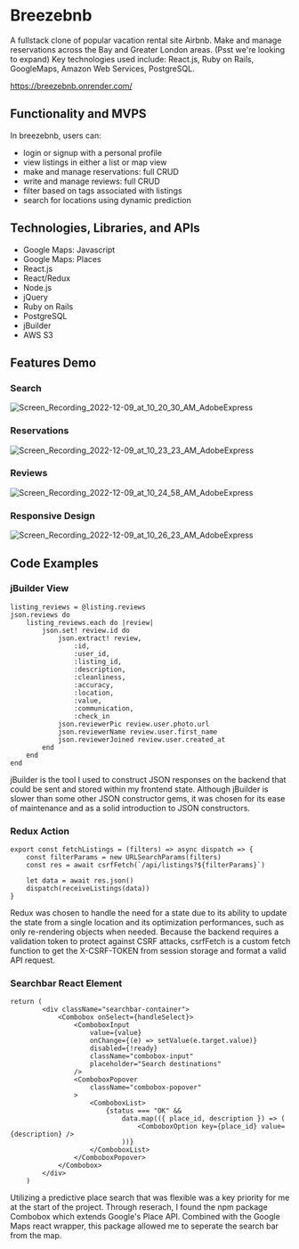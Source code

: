 # Breezebnb
A fullstack clone of popular vacation rental site Airbnb. Make and manage reservations across the Bay and Greater London areas. (Psst we're looking to expand) Key technologies used include: React.js, Ruby on Rails, GoogleMaps, Amazon Web Services, PostgreSQL.

https://breezebnb.onrender.com/

## Functionality and MVPS
In breezebnb, users can:
- login or signup with a personal profile
- view listings in either a list or map view
- make and manage reservations: full CRUD
- write and manage reviews: full CRUD
- filter based on tags associated with listings
- search for locations using dynamic prediction

## Technologies, Libraries, and APIs
- Google Maps: Javascript
- Google Maps: Places
- React.js
- React/Redux
- Node.js
- jQuery
- Ruby on Rails
- PostgreSQL
- jBuilder
- AWS S3

## Features Demo
### Search
![Screen_Recording_2022-12-09_at_10_20_30_AM_AdobeExpress](https://user-images.githubusercontent.com/65314998/206772305-95c0c7ae-2398-4457-94a5-cb7601cb95ba.gif)

### Reservations
![Screen_Recording_2022-12-09_at_10_23_23_AM_AdobeExpress](https://user-images.githubusercontent.com/65314998/206770884-61f18788-3123-483f-a343-19d978b6be42.gif)

### Reviews
![Screen_Recording_2022-12-09_at_10_24_58_AM_AdobeExpress](https://user-images.githubusercontent.com/65314998/206770750-de4bb6f1-74b9-43b5-8557-c0f49aa14323.gif)

### Responsive Design
![Screen_Recording_2022-12-09_at_10_26_23_AM_AdobeExpress](https://user-images.githubusercontent.com/65314998/206769425-e6876d73-802e-49dc-ab93-8e3ee1b7e62c.gif)

## Code Examples
### jBuilder View
```
listing_reviews = @listing.reviews
json.reviews do 
    listing_reviews.each do |review|
        json.set! review.id do 
            json.extract! review,
                :id,
                :user_id,
                :listing_id, 
                :description,
                :cleanliness, 
                :accuracy, 
                :location, 
                :value, 
                :communication, 
                :check_in
            json.reviewerPic review.user.photo.url
            json.reviewerName review.user.first_name
            json.reviewerJoined review.user.created_at
        end
    end
end
```
jBuilder is the tool I used to construct JSON responses on the backend that could be sent and stored within my frontend state. Although jBuilder is slower than some other JSON constructor gems, it was chosen for its ease of maintenance and as a solid introduction to JSON constructors.  
### Redux Action
```
export const fetchListings = (filters) => async dispatch => {
    const filterParams = new URLSearchParams(filters)
    const res = await csrfFetch(`/api/listings?${filterParams}`)

    let data = await res.json()
    dispatch(receiveListings(data))
}
```
Redux was chosen to handle the need for a state due to its ability to update the state from a single location and its optimization performances, such as only re-rendering objects when needed. Because the backend requires a validation token to protect against CSRF attacks, csrfFetch is a custom fetch function to get the X-CSRF-TOKEN from session storage and format a valid API request.
### Searchbar React Element
```
return (
        <div className="searchbar-container">
            <Combobox onSelect={handleSelect}>
                <ComboboxInput
                    value={value}
                    onChange={(e) => setValue(e.target.value)}
                    disabled={!ready}
                    className="combobox-input"
                    placeholder="Search destinations"  
                />
                <ComboboxPopover
                    className="combobox-popover"
                >
                    <ComboboxList>
                        {status === "OK" &&
                            data.map(({ place_id, description }) => (
                                <ComboboxOption key={place_id} value={description} />
                            ))}
                    </ComboboxList>
                </ComboboxPopover>
            </Combobox>
        </div>
    )
 ```
Utilizing a predictive place search that was flexible was a key priority for me at the start of the project. Through reserach, I found the npm package Combobox which extends Google's Place API. Combined with the Google Maps react wrapper, this package allowed me to seperate the search bar from the map.
